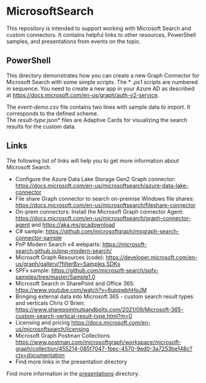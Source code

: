 # MicrosoftSearch

This repository is intended to support working with Microsoft Search and custom connectors. It contains helpful links to other resources, PowerShell samples, and presentations from events on the topic.

## PowerShell

This directory demonstrates how you can create a new Graph Connector for Microsoft Search with some simple scripts. The * *.ps1* scripts are numbered in sequence. You need to create a new app in your Azure AD as described at https://docs.microsoft.com/en-us/graph/auth-v2-service.

The *event-demo.csv* file contains two lines with sample data to import. It corresponds to the defined scheme.  
The *result-type*.json* files are Adaptive Cards for visualizing the search results for the custom data.

## Links

The following list of links will help you to get more information about Microsoft Search.

- Configure the Azure Data Lake Storage Gen2 Graph connector: https://docs.microsoft.com/en-us/microsoftsearch/azure-data-lake-connector 
- File share Graph connector to search on-premise Windows file shares: https://docs.microsoft.com/en-us/microsoftsearch/fileshare-connector 
- On-prem connectors: Install the Microsoft Graph connector Agent: https://docs.microsoft.com/en-us/microsoftsearch/graph-connector-agent and https://aka.ms/gcadownload 
- C# sample: https://github.com/microsoftgraph/msgraph-search-connector-sample 
- PnP Modern Search v4 webparts: https://microsoft-search.github.io/pnp-modern-search/ 
- Microsoft Graph Resources (code): https://developer.microsoft.com/en-us/graph/gallery/?filterBy=Samples,SDKs 
- SPFx sample: https://github.com/microsoft-search/spfx-samples/tree/master/Sample1.0
- Microsoft Search in SharePoint and Office 365: https://www.youtube.com/watch?v=6upqwbhHoJM 
- Bringing external data into Microsoft 365 - custom search result types and verticals Chris O´Brien: https://www.sharepointnutsandbolts.com/2021/09/Microsoft-365-custom-search-vertical-result-type.html?m=0 
- Licensing and pricing https://docs.microsoft.com/en-us/microsoftsearch/licensing 
- Microsoft Graph Postman Collections https://www.postman.com/microsoftgraph/workspace/microsoft-graph/collection/455214-085f7047-1bec-4570-9ed0-3a7253be148c?ctx=documentation 
- Find more links in the presentation directory

Find more information in the [presentations](./presentations) directory.
